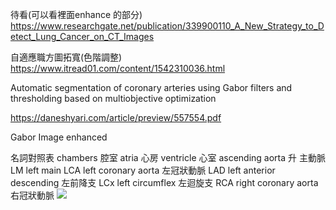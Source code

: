 待看(可以看裡面enhance 的部分)
https://www.researchgate.net/publication/339900110_A_New_Strategy_to_Detect_Lung_Cancer_on_CT_Images

自適應職方圖拓寬(色階調整)
https://www.itread01.com/content/1542310036.html

Automatic segmentation of coronary arteries using Gabor filters and thresholding based on multiobjective optimization

https://daneshyari.com/article/preview/557554.pdf

Gabor Image enhanced

名詞對照表
chambers 腔室
atria 心房
ventricle 心室
ascending aorta 升 主動脈
LM left main
LCA left coronary aorta 左冠狀動脈
LAD left anterior descending 左前降支
LCx left circumflex 左迴旋支
RCA right coronary aorta 右冠狀動脈
![](https://www.researchgate.net/profile/George_Angelidis2/publication/322314679/figure/fig1/AS:640282919972865@1529666752438/Fig-1-Right-and-left-coronary-trees-LAD-left-anterior-descending-artery-LCx-left.png)
